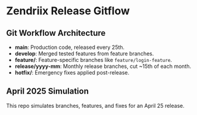 # Zendriix Release Gitflow
## Git Workflow Architecture
- **main**: Production code, released every 25th.
- **develop**: Merged tested features from feature branches.
- **feature/**: Feature-specific branches like `feature/login-feature`.
- **release/yyyy-mm**: Monthly release branches, cut ~15th of each month.
- **hotfix/**: Emergency fixes applied post-release.

## April 2025 Simulation
This repo simulates branches, features, and fixes for an April 25 release.
